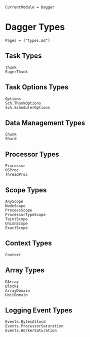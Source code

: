 ```@meta
CurrentModule = Dagger
```

# Dagger Types
```@index
Pages = ["types.md"]
```

## Task Types
```@docs
Thunk
EagerThunk
```

## Task Options Types
```
Options
Sch.ThunkOptions
Sch.SchedulerOptions
```

## Data Management Types
```
Chunk
Shard
```

## Processor Types
```@docs
Processor
OSProc
ThreadProc
```

## Scope Types
```@docs
AnyScope
NodeScope
ProcessScope
ProcessorTypeScope
TaintScope
UnionScope
ExactScope
```

## Context Types
```@docs
Context
```

## Array Types
```@docs
DArray
Blocks
ArrayDomain
UnitDomain
```

## Logging Event Types
```@docs
Events.BytesAllocd
Events.ProcessorSaturation
Events.WorkerSaturation
```
